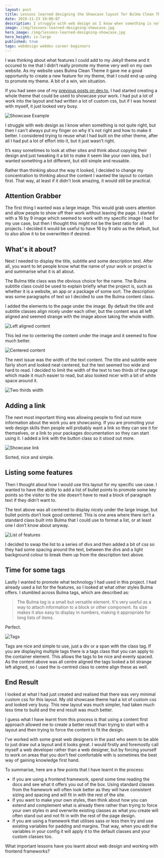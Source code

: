 ```yaml
---
layout: post
title: Lessons learned designing the Showcase layout for Bulma Clean Theme
date: 2019-11-23 19:00:07
description: I struggle with web design as I know when something is not quite right, but then I can’t always put my finger on why it's not right and how to make it better
image: /img/lessons-learned-designing-showcase.jpg
hero_image: /img/lessons-learned-designing-showcase.jpg
hero_height: is-large
published: true
tags: webdesign webdev career beginners
---
```


I was thinking about what features I could add to my Jekyll theme and it occured to me that I didn’t really promote my theme very well on my own website. As my website uses Bulma Clean Theme it gave me a good opportunity to create a new feature for my theme, that I could end up using to promote my theme. A bit of a win, win situation. 

If you had seen one of my [previous posts on dev.to](https://dev.to/chrisrhymes/web-design-advice-please-showcase-theme-2hoe), I had started creating a whole theme that could be used to showcase your work. I had put a lot of work into the layout and had written a lot of custom css, but if I was honest with myself, it just looked very busy. 

![Showcase Example](/img/showcase-example.jpg)

I struggle with web design as I know when something is not quite right, but then I can't always put my finger on why it's not right and how to make it better. I considered trying to reuse what I had built on the other theme, after all I had put a lot of effort into it, but it just wasn’t right.

It’s easy sometimes to look at other sites and think about copying their design and just tweaking it a bit to make it seem like your own idea, but I wanted something a bit different, but still simple and reusable. 

Rather than thinking about the way it looked, I decided to change my concentration to thinking about the content I wanted the layout to contain first. That way, at least if it didn't look amazing, it would still be practical. 

## Attention Grabber

The first thing I wanted was a large image. This would grab users attention and allow people to show off their work without leaving the page. I started with a 16 by 9 image which seemed to work with my specific image I had for my use case, but then I thought this might not be the best ratio for all projects. I decided it would be useful to have 16 by 9 ratio as the default, but to also allow it to be overwritten if desired. 

## What's it about?

Next I needed to display the title, subtitle and some description text. After all, you want to let people know what the name of your work or project is and summarise what it is all about. 

The Bulma title class was the obvious choice for the name. The Bulma subtitle class could be used to explain briefly what the project is, such as whether it is a website, an app or a package of some sort. The description was some paragraphs of text so I decided to use the Bulma content class. 

I added the elements to the page under the image. By default the title and subtitle classes align nicely under each other, but the content was all left aligned and seemed strange with the image above taking the whole width. 

![Left aligned content](/img/showcase-left-aligned.jpg)

This led me to centering the content under the image and it seemed to flow much better. 

![Centered content](/img/showcase-centered.jpg)

The next issue was the width of the text content. The title and subtitle were fairly short and looked neat centered, but the text seemed too wide and hard to read. I decided to limit the width of the text to two thirds of the page which made it much easier to read, but also looked nicer with a bit of white space around it. 

![Two thirds width](/img/showcase-two-thirds.jpg)

## Adding a link

The next most important thing was allowing people to find out more information about the work you are showcasing. If you are promoting your web design skills then people will probably want a link so they can see it for themselves, or a link to your packages documentation so they can start using it. I added a link with the button class so it stood out more. 

![Showcase link](/img/showcase-link.jpg)

Sorted, nice and simple. 

## Listing some features 

Then I thought about how I would use this layout for my specific use case. I wanted to have the ability to add a list of bullet points to promote some key points so the visitor to the site doesn’t have to read a block of paragraph text if they didn’t want to. 

The text above was all centered to display nicely under the large image, but bullet points don’t look good centered. This is one area where there isn’t a standard class built into Bulma that I could use to format a list, or at least one I don’t know about anyway. 

![List of features](/img/showcase-features.jpg)

I decided to swap the list to a series of divs and then added a bit of css so they had some spacing around the text, between the divs and a light background colour to break them up from the description text above. 

## Time for some tags

Lastly I wanted to promote what technology I had used in this project. I had already used a list for the features, so I looked at what other styles Bulma offers. I stumbled across Bulma tags, which are described as:

> The Bulma tag is a small but versatile element. It's very useful as a way to attach information to a block or other component. Its size makes it also easy to display in numbers, making it appropriate for long lists of items.

Perfect. 

![Tags](/img/showcase-tags.jpg)

Tags are nice and simple to use, just a div or a span with the class tag. If you are displaying multiple tags there is a tags class that you can apply to the container element. This allows the tags to be nice and evenly spaced. As the content above was all centre aligned the tags looked a bit strange left aligned, so I used the is-centred class to centre align these as well. 

## End Result

I looked at what I had just created and realised that there was very minimal custom css for this layout. My old showcase theme had a lot of custom css and looked very busy. This new layout was much simpler, had taken much less time to build and the end result was much better. 

I guess what I have learnt from this process is that using a content first approach allowed me to create a better result than trying to start with a layout and then trying to force the content to fit the design. 

I've worked with some great web designers in the past who seem to be able to just draw out a layout and it looks great. I would firstly and foremostly call myself a web developer rather than a web designer, but by forcing yourself to work on areas that you don’t feel comfortable with is sometimes the best way of gaining knowledge first hand. 

To summarise, here are a few points that I have learnt in the process: 

* If you are using a frontend framework, spend some time reading the docs and see what it offers you out of the box. Using standard classes from the framework will often look better as they will have consistent sizing and spacing and will fit in with the rest of the site. 
* If you want to make your own styles, then think about how you can extend and complement what is already there rather than trying to force your own styles in and overwrite existing classes as what you create will often stand out and not fit in with the rest of the page design. 
* If you are using a framework that utilises sass or less then try and use existing variables for padding and margins. That way, when you edit the variables in your config it will apply it to the default classes and your custom classes too. 

What important lessons have you learnt about web design and working with frontend frameworks?

